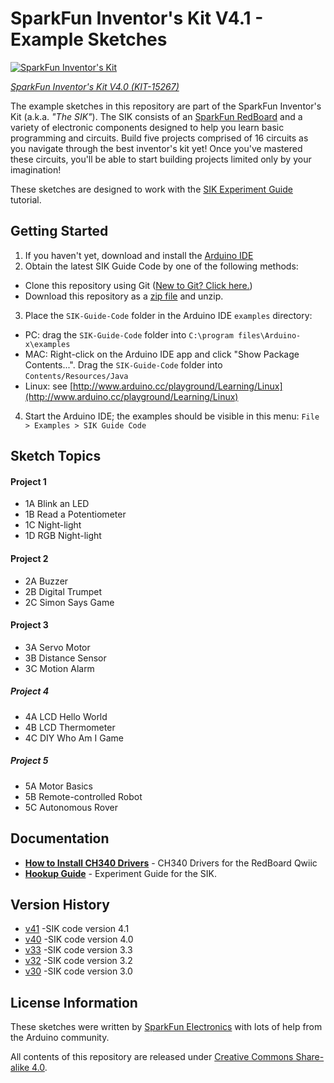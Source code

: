 SparkFun Inventor's Kit V4.1 - Example Sketches
======================================================

[![SparkFun Inventor's Kit](https://cdn.sparkfun.com//assets/parts/1/3/7/3/7/15267-SparkFun_Inventor_s_Kit_-_v4.1-01a.jpg)](https://www.sparkfun.com/products/15267)

[*SparkFun Inventor's Kit V4.0 (KIT-15267)*](https://www.sparkfun.com/products/15267)

The example sketches in this repository are part of the SparkFun Inventor's Kit (a.k.a. *"The SIK"*).
The SIK consists of an [SparkFun RedBoard](https://www.sparkfun.com/products/15123) and a variety of electronic components designed to help you learn basic programming and circuits.
Build five projects comprised of 16 circuits as you navigate through the best inventor's kit yet! Once you've mastered these circuits, you'll be able to start building projects limited only by your imagination!

These sketches are designed to work with the [SIK Experiment Guide](https://learn.sparkfun.com/tutorials/sparkfun-inventors-kit-experiment-guide---v41) tutorial.

Getting Started
---------------

1. If you haven't yet, download and install the [Arduino IDE](http://arduino.cc/en/Main/Software)
2. Obtain the latest SIK Guide Code by one of the following methods:
 * Clone this repository using Git ([New to Git? Click here.](https://help.github.com/articles/set-up-git))
 * Download this repository as a [zip file](https://github.com/sparkfun/SIK-Guide-Code/archive/master.zip) and unzip.
3. Place the `SIK-Guide-Code` folder in the Arduino IDE `examples` directory:
 * PC: drag the `SIK-Guide-Code` folder into `C:\program files\Arduino-x\examples`
 * MAC: Right-click on the Arduino IDE app and click "Show Package Contents...". Drag the `SIK-Guide-Code` folder into `Contents/Resources/Java`
 * Linux: see [http://www.arduino.cc/playground/Learning/Linux](http://www.arduino.cc/playground/Learning/Linux)
4. Start the Arduino IDE; the examples should be visible in this menu: `File > Examples > SIK Guide Code`

Sketch Topics
-------------

#### Project 1
* 1A Blink an LED
* 1B Read a Potentiometer
* 1C Night-light
* 1D RGB Night-light

#### Project 2

* 2A Buzzer
* 2B Digital Trumpet
* 2C Simon Says Game

#### Project 3

* 3A Servo Motor
* 3B Distance Sensor
* 3C Motion Alarm

##### Project 4

* 4A LCD Hello World
* 4B LCD Thermometer
* 4C DIY Who Am I Game

##### Project 5

* 5A Motor Basics
* 5B Remote-controlled Robot
* 5C Autonomous Rover

Documentation
--------------
* **[How to Install CH340 Drivers](https://learn.sparkfun.com/tutorials/how-to-install-ch340-drivers)** - CH340 Drivers for the RedBoard Qwiic
* **[Hookup Guide](https://learn.sparkfun.com/tutorials/sparkfun-inventors-kit-experiment-guide---v41)** - Experiment Guide for the SIK.

Version History
---------------
* [v41](https://github.com/sparkfun/SIK-Guide-Code/tree/v40) -SIK code version 4.1
* [v40](https://github.com/sparkfun/SIK-Guide-Code/tree/v40) -SIK code version 4.0
* [v33](https://github.com/sparkfun/SIK-Guide-Code/tree/v33) -SIK code version 3.3
* [v32](https://github.com/sparkfun/SIK-Guide-Code/tree/v32) -SIK code version 3.2
* [v30](https://github.com/sparkfun/SIK-Guide-Code/tree/v30) -SIK code version 3.0

License Information
-------------------

These sketches were written by [SparkFun Electronics](https://www.sparkfun.com) with lots of help from the Arduino community.

All contents of this repository are released under [Creative Commons Share-alike 4.0](http://creativecommons.org/licenses/by-sa/4.0/).

